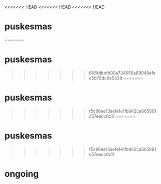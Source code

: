 <<<<<<< HEAD
<<<<<<< HEAD
<<<<<<< HEAD
# puskesmas
=======
# puskesmas
>>>>>>> 696fdbbfd00a724656a69048efec5b79dc9e5338
=======
# puskesmas
>>>>>>> f5c96ee13aefe1e1fbd42ca665991c57eecc0c11
=======
# puskesmas
>>>>>>> f5c96ee13aefe1e1fbd42ca665991c57eecc0c11
# ongoing
